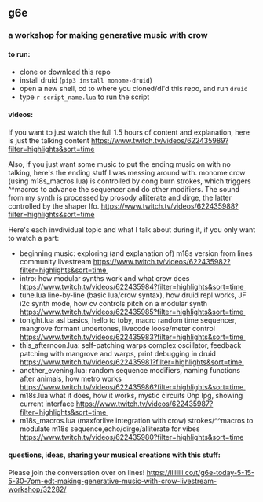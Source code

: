 ## g6e
### a workshop for making generative music with crow

#### to run:
- clone or download this repo
- install druid (`pip3 install monome-druid`)
- open a new shell, cd to where you cloned/dl'd this repo, and run `druid` 
- type `r script_name.lua` to run the script

#### videos:

If you want to just watch the full 1.5 hours of content and explanation, here is just the talking content https://www.twitch.tv/videos/622435989?filter=highlights&sort=time

Also, if you just want some music to put the ending music on with no talking, here's the ending stuff I was messing around with.  monome crow (using m18s_macros.lua) is controlled by cong burn strokes, which triggers ^^macros to advance the sequencer and do other modifiers.  The sound from my synth is processed by prosody alliterate and dirge, the latter controlled by the shaper lfo. https://www.twitch.tv/videos/622435988?filter=highlights&sort=time

Here's each invdividual topic and what I talk about during it, if you only want to watch a part:
- beginning music: exploring (and explanation of) m18s version from lines community livestream https://www.twitch.tv/videos/622435982?filter=highlights&sort=time 
- intro: how modular synths work and what crow does https://www.twitch.tv/videos/622435984?filter=highlights&sort=time 
- tune.lua line-by-line (basic lua/crow syntax), how druid repl works, JF i2c synth mode, how cv controls pitch on a modular synth https://www.twitch.tv/videos/622435985?filter=highlights&sort=time 
- tonight.lua asl basics, hello to toby, macro random time sequencer, mangrove formant undertones, livecode loose/meter control https://www.twitch.tv/videos/622435983?filter=highlights&sort=time 
- this_afternoon.lua: self-patching warps complex oscillator, feedback patching with mangrove and warps, print debugging in druid https://www.twitch.tv/videos/622435981?filter=highlights&sort=time 
- another_evening.lua: random sequence modifiers, naming functions after animals, how metro works https://www.twitch.tv/videos/622435986?filter=highlights&sort=time 
- m18s.lua what it does, how it works, mystic circuits 0hp lpg, showing current interface https://www.twitch.tv/videos/622435987?filter=highlights&sort=time 
- m18s_macros.lua (maxforlive integration with crow) strokes/^^macros to modulate  m18s sequence,echo/dirge/alliterate for vibes https://www.twitch.tv/videos/622435980?filter=highlights&sort=time

#### questions, ideas, sharing your musical creations with this stuff:

Please join the conversation over on lines!  https://llllllll.co/t/g6e-today-5-15-5-30-7pm-edt-making-generative-music-with-crow-livestream-workshop/32282/